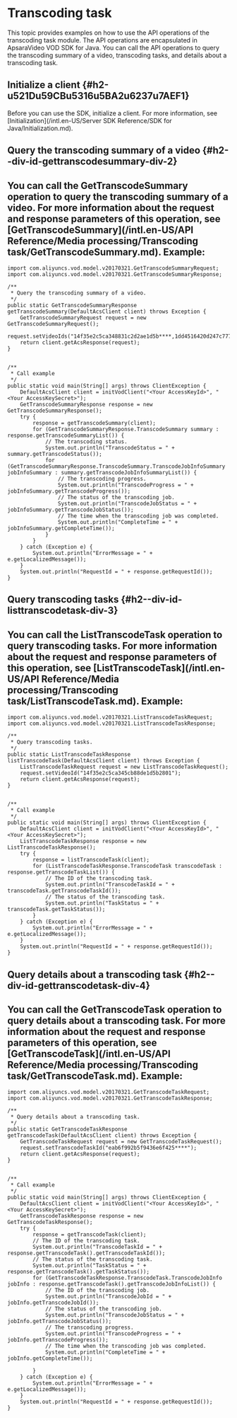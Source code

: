Transcoding task 
=====================================

This topic provides examples on how to use the API operations of the transcoding task module. The API operations are encapsulated in ApsaraVideo VOD SDK for Java. You can call the API operations to query the transcoding summary of a video, transcoding tasks, and details about a transcoding task.

Initialize a client {#h2-u521Du59CBu5316u5BA2u6237u7AEF1}
---------------------------------------------------------

Before you can use the SDK, initialize a client. For more information, see [Initialization](/intl.en-US/Server SDK Reference/SDK for Java/Initialization.md).

Query the transcoding summary of a video {#h2--div-id-gettranscodesummary-div-2}
--------------------------------------------------------------------------------

You can call the GetTranscodeSummary operation to query the transcoding summary of a video.
For more information about the request and response parameters of this operation, see [GetTranscodeSummary](/intl.en-US/API Reference/Media processing/Transcoding task/GetTranscodeSummary.md). Example: 
-------------------------------------------------------------------------------------------------------------------------------------------------------------------------------------------------------------------------------------------------------------------------------------------------------------------------------------------------------

    import com.aliyuncs.vod.model.v20170321.GetTranscodeSummaryRequest;
    import com.aliyuncs.vod.model.v20170321.GetTranscodeSummaryResponse;
    
    /**
     * Query the transcoding summary of a video.
     */
    public static GetTranscodeSummaryResponse getTranscodeSummary(DefaultAcsClient client) throws Exception {
        GetTranscodeSummaryRequest request = new GetTranscodeSummaryRequest();
        request.setVideoIds("14f35e2c5ca348831c2d2ae1d5b****,1dd4516420d247c777538c9aaa****");
        return client.getAcsResponse(request);
    }
    
    
    /**
     * Call example
     */
    public static void main(String[] args) throws ClientException {
        DefaultAcsClient client = initVodClient("<Your AccessKeyId>", "<Your AccessKeySecret>");
        GetTranscodeSummaryResponse response = new GetTranscodeSummaryResponse();
        try {
            response = getTranscodeSummary(client);
            for (GetTranscodeSummaryResponse.TranscodeSummary summary : response.getTranscodeSummaryList()) {
                // The transcoding status.
                System.out.println("TranscodeStatus = " + summary.getTranscodeStatus());
                for (GetTranscodeSummaryResponse.TranscodeSummary.TranscodeJobInfoSummary jobInfoSummary : summary.getTranscodeJobInfoSummaryList()) {
                    // The transcoding progress.
                    System.out.println("TranscodeProgress = " + jobInfoSummary.getTranscodeProgress());
                    // The status of the transcoding job.
                    System.out.println("TranscodeJobStatus = " + jobInfoSummary.getTranscodeJobStatus());
                    // The time when the transcoding job was completed.
                    System.out.println("CompleteTime = " + jobInfoSummary.getCompleteTime());
                }
            }
        } catch (Exception e) {
            System.out.println("ErrorMessage = " + e.getLocalizedMessage());
        }
        System.out.println("RequestId = " + response.getRequestId());
    }



Query transcoding tasks {#h2--div-id-listtranscodetask-div-3}
-------------------------------------------------------------

You can call the ListTranscodeTask operation to query transcoding tasks.
For more information about the request and response parameters of this operation, see [ListTranscodeTask](/intl.en-US/API Reference/Media processing/Transcoding task/ListTranscodeTask.md). Example: 
--------------------------------------------------------------------------------------------------------------------------------------------------------------------------------------------------------------------------------------------------------------------------------------------------------------------------------

    import com.aliyuncs.vod.model.v20170321.ListTranscodeTaskRequest;
    import com.aliyuncs.vod.model.v20170321.ListTranscodeTaskResponse;
    
    /**
     * Query transcoding tasks.
     */
    public static ListTranscodeTaskResponse listTranscodeTask(DefaultAcsClient client) throws Exception {
        ListTranscodeTaskRequest request = new ListTranscodeTaskRequest();
        request.setVideoId("14f35e2c5ca345cb88de1d5b2801");
        return client.getAcsResponse(request);
    }
    
    
    /**
     * Call example
     */
    public static void main(String[] args) throws ClientException {
        DefaultAcsClient client = initVodClient("<Your AccessKeyId>", "<Your AccessKeySecret>");
        ListTranscodeTaskResponse response = new ListTranscodeTaskResponse();
        try {
            response = listTranscodeTask(client);
            for (ListTranscodeTaskResponse.TranscodeTask transcodeTask : response.getTranscodeTaskList()) {
                // The ID of the transcoding task.
                System.out.println("TranscodeTaskId = " + transcodeTask.getTranscodeTaskId());
                // The status of the transcoding task.
                System.out.println("TaskStatus = " + transcodeTask.getTaskStatus());
            }
        } catch (Exception e) {
            System.out.println("ErrorMessage = " + e.getLocalizedMessage());
        }
        System.out.println("RequestId = " + response.getRequestId());
    }



Query details about a transcoding task {#h2--div-id-gettranscodetask-div-4}
---------------------------------------------------------------------------

You can call the GetTranscodeTask operation to query details about a transcoding task.
For more information about the request and response parameters of this operation, see [GetTranscodeTask](/intl.en-US/API Reference/Media processing/Transcoding task/GetTranscodeTask.md). Example: 
--------------------------------------------------------------------------------------------------------------------------------------------------------------------------------------------------------------------------------------------------------------------------------------------------------------------------------------------

    import com.aliyuncs.vod.model.v20170321.GetTranscodeTaskRequest;
    import com.aliyuncs.vod.model.v20170321.GetTranscodeTaskResponse;
    
    /**
     * Query details about a transcoding task.
     */
    public static GetTranscodeTaskResponse getTranscodeTask(DefaultAcsClient client) throws Exception {
        GetTranscodeTaskRequest request = new GetTranscodeTaskRequest();
        request.setTranscodeTaskId("eab6f992b5f9436e6f425****");
        return client.getAcsResponse(request);
    }
    
    
    /**
     * Call example
     */
    public static void main(String[] args) throws ClientException {
        DefaultAcsClient client = initVodClient("<Your AccessKeyId>", "<Your AccessKeySecret>");
        GetTranscodeTaskResponse response = new GetTranscodeTaskResponse();
        try {
            response = getTranscodeTask(client);
            // The ID of the transcoding task.
            System.out.println("TranscodeTaskId = " + response.getTranscodeTask().getTranscodeTaskId());
            // The status of the transcoding task.
            System.out.println("TaskStatus = " + response.getTranscodeTask().getTaskStatus());
            for (GetTranscodeTaskResponse.TranscodeTask.TranscodeJobInfo jobInfo : response.getTranscodeTask().getTranscodeJobInfoList()) {
                // The ID of the transcoding job.
                System.out.println("TranscodeJobId = " + jobInfo.getTranscodeJobId());
                // The status of the transcoding job.
                System.out.println("TranscodeJobStatus = " + jobInfo.getTranscodeJobStatus());
                // The transcoding progress.
                System.out.println("TranscodeProgress = " + jobInfo.getTranscodeProgress());
                // The time when the transcoding job was completed.
                System.out.println("CompleteTime = " + jobInfo.getCompleteTime());
    
            }
        } catch (Exception e) {
            System.out.println("ErrorMessage = " + e.getLocalizedMessage());
        }
        System.out.println("RequestId = " + response.getRequestId());
    }


